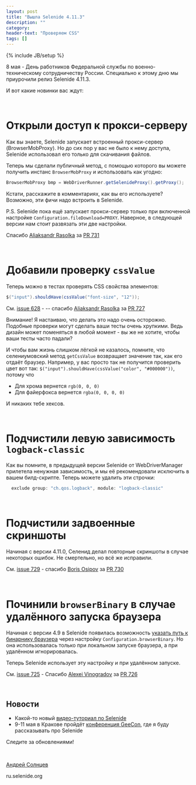 ```yaml
---
layout: post
title: "Вышла Selenide 4.11.3"
description: ""
category:
header-text: "Проверяем CSS"
tags: []
---
```

{% include JB/setup %}

8 мая - День работников Федеральной службы по военно-техническому сотрудничеству России.
Специально к этому дню мы приурочили релиз Selenide 4.11.3. 

И вот какие новинки вас ждут:

<br>

# Открыли доступ к прокси-серверу 

Как вы знаете, Selenide запускает встроенный прокси-сервер (BrowserMobProxy). 
Но до сих пор у вас не было к нему доступа, Selenide использовал его только для скачивания файлов. 

Теперь мы сделали публичный метод, с помощью которого вы можете получить инстанс `BrowserMobProxy` и использовать как угодно:

```java
BrowserMobProxy bmp = WebDriverRunner.getSelenideProxy().getProxy();
```

Кстати, расскажите в комментариях, как вы его используете? Возможно, эти фичи надо встроить в Selenide. 

P.S. Selenide пока ещё запускает прокси-сервер только при включенной настройке `Configuration.fileDownload=PROXY`. 
Наверное, в следующей версии нам стоит развязать эти две настройки.

Спасибо [Aliaksandr Rasolka](https://github.com/rosolko) за [PR 731](https://github.com/codeborne/selenide/pull/731)

<br>

# Добавили проверку `cssValue`

Теперь можно в тестах проверять CSS свойства элементов:

```java
$("input").shouldHave(cssValue("font-size", "12"));
```

См. [issue 628](https://github.com/codeborne/selenide/issues/628)  -   -- спасибо [Aliaksandr Rasolka](https://github.com/rosolko) за [PR 727](https://github.com/codeborne/selenide/pull/727)

Внимание! Я настаиваю, что делать это надо очень осторожно. Подобные проверки могут сделать ваши тесты очень хрупкими. 
Ведь дизайн может поменяться в любой момент - вы же не хотите, чтобы ваши тесты часто падали?

И чтобы вам жизнь слишком лёгкой не казалось, помните, что селениумовский метод `getCssValue` возвращает значение так, 
как его отдаёт браузер. Например, у вас просто так не получится проверить цвет вот так: `$("input").shouldHave(cssValue("color", "#000000"))`, 
потому что 
* Для хрома вернется `rgb(0, 0, 0)`
* Для файерфокса вернется `rgba(0, 0, 0, 0)`

И никаких тебе хексов.


<br>

# Подчистили левую зависимость `logback-classic`

Как вы помните, в предыдущей версии Selenide от WebDriverManager прилетела ненужная зависимость, и мы её рекомендовали исключить в вашем билд-скрипте.
Теперь можете удалить эти строчки: 

```groovy
  exclude group: "ch.qos.logback", module: "logback-classic"
``` 

<br>


# Подчистили задвоенные скриншоты

Начиная с версии 4.11.0, Селенид делал повторные скриншоты в случае некоторых ошибок. Не смертельно, но всё же исправили. 

См. [issue 729](https://github.com/codeborne/selenide/issues/729)  -   спасибо [Boris Osipov](https://github.com/BorisOsipov) за [PR 730](https://github.com/codeborne/selenide/pull/730)

<br>


# Починили `browserBinary` в случае удалённого запуска браузера

Начиная с версии 4.9 в Selenide появилась возможность [указать путь к бинарнику браузера](/2017/12/20/selenide-4.9/) через настройку `Configuration.browserBinary`.
Но она использовалась только при локальном запуске браузера, а при удалённом игнорировалась. 

Теперь Selenide использует эту настройку и при удалённом запуске. 

См. [issue 725](https://github.com/codeborne/selenide/issues/725)  -   Спасибо [Alexei Vinogradov](https://github.com/vinogradoff) за [PR 726](https://github.com/codeborne/selenide/pull/726)

<br>


## Новости

* Какой-то новый [видео-туториал по Selenide](https://www.youtube.com/watch?v=sHPaj1kTgGY&feature=youtu.be)
* 9-11 мая в Кракове пройдёт [конференция GeeCon](https://2018.geecon.org/speakers/), где я буду рассказывать про Selenide


Следите за обновлениями!

<br>


[Андрей Солнцев](http://asolntsev.github.io/)

ru.selenide.org
